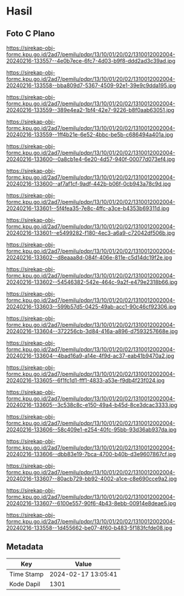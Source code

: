 # Hasil

## Foto C Plano

https://sirekap-obj-formc.kpu.go.id/2ad7/pemilu/pdpr/13/10/01/20/02/1310012002004-20240216-133557--4e0b7ece-6fc7-4d03-b9f8-ddd2ad3c39ad.jpg

https://sirekap-obj-formc.kpu.go.id/2ad7/pemilu/pdpr/13/10/01/20/02/1310012002004-20240216-133558--bba809d7-5367-4509-92e1-39e9c9dda195.jpg

https://sirekap-obj-formc.kpu.go.id/2ad7/pemilu/pdpr/13/10/01/20/02/1310012002004-20240216-133559--389e4ea2-1bf4-42e7-9226-b8f0aab63051.jpg

https://sirekap-obj-formc.kpu.go.id/2ad7/pemilu/pdpr/13/10/01/20/02/1310012002004-20240216-133559--1ff4b21e-6e52-4bbc-be5b-c686494a401a.jpg

https://sirekap-obj-formc.kpu.go.id/2ad7/pemilu/pdpr/13/10/01/20/02/1310012002004-20240216-133600--0a8cb1e4-6e20-4d57-940f-00077d073ef4.jpg

https://sirekap-obj-formc.kpu.go.id/2ad7/pemilu/pdpr/13/10/01/20/02/1310012002004-20240216-133600--af7af1cf-9adf-442b-b06f-0cb943a78c9d.jpg

https://sirekap-obj-formc.kpu.go.id/2ad7/pemilu/pdpr/13/10/01/20/02/1310012002004-20240216-133601--5f4fea35-7e8c-4ffc-a3ce-b4353b69311d.jpg

https://sirekap-obj-formc.kpu.go.id/2ad7/pemilu/pdpr/13/10/01/20/02/1310012002004-20240216-133601--e5499282-f180-4ec3-a6a9-c72042df506b.jpg

https://sirekap-obj-formc.kpu.go.id/2ad7/pemilu/pdpr/13/10/01/20/02/1310012002004-20240216-133602--d8eaaa8d-084f-406e-811e-c5d14dc19f2e.jpg

https://sirekap-obj-formc.kpu.go.id/2ad7/pemilu/pdpr/13/10/01/20/02/1310012002004-20240216-133602--54546382-542e-464c-9a2f-e479e2318b66.jpg

https://sirekap-obj-formc.kpu.go.id/2ad7/pemilu/pdpr/13/10/01/20/02/1310012002004-20240216-133603--599b57d5-0425-49ab-acc1-90c46cf92306.jpg

https://sirekap-obj-formc.kpu.go.id/2ad7/pemilu/pdpr/13/10/01/20/02/1310012002004-20240216-133604--372256cb-3d84-416a-a896-d7593257668e.jpg

https://sirekap-obj-formc.kpu.go.id/2ad7/pemilu/pdpr/13/10/01/20/02/1310012002004-20240216-133604--4bad16a9-a14e-4f9d-ac37-eab41b9470a2.jpg

https://sirekap-obj-formc.kpu.go.id/2ad7/pemilu/pdpr/13/10/01/20/02/1310012002004-20240216-133605--6f1fc1d1-fff1-4833-a53e-f9db4f23f024.jpg

https://sirekap-obj-formc.kpu.go.id/2ad7/pemilu/pdpr/13/10/01/20/02/1310012002004-20240216-133605--3c538c8c-e150-49a4-b45d-8ce3dcac3333.jpg

https://sirekap-obj-formc.kpu.go.id/2ad7/pemilu/pdpr/13/10/01/20/02/1310012002004-20240216-133606--58c409e1-e254-40fc-95bb-93d36ab937da.jpg

https://sirekap-obj-formc.kpu.go.id/2ad7/pemilu/pdpr/13/10/01/20/02/1310012002004-20240216-133606--dbb83e19-7bca-4700-b40b-d3e9607867cf.jpg

https://sirekap-obj-formc.kpu.go.id/2ad7/pemilu/pdpr/13/10/01/20/02/1310012002004-20240216-133607--80acb729-bb92-4002-a1ce-c8e690cce9a2.jpg

https://sirekap-obj-formc.kpu.go.id/2ad7/pemilu/pdpr/13/10/01/20/02/1310012002004-20240216-133607--6100e557-90f6-4b43-8ebb-00914e8deae5.jpg

https://sirekap-obj-formc.kpu.go.id/2ad7/pemilu/pdpr/13/10/01/20/02/1310012002004-20240216-133558--1d455662-be07-4f60-b483-5f183fcfde08.jpg


## Metadata

| Key        | Value               |
| ---------- | ------------------- |
| Time Stamp | 2024-02-17 13:05:41 |
| Kode Dapil | 1301                |



